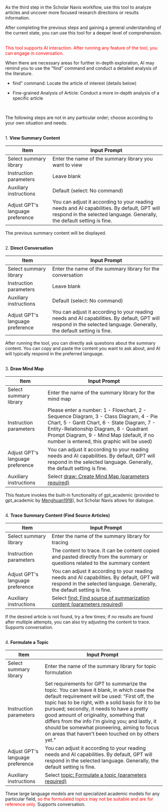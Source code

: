 As the third step in the Scholar Navis workflow, use this tool to analyze articles and uncover more focused research directions or results information.

After completing the previous steps and gaining a general understanding of the current state, you can use this tool for a deeper level of comprehension.

<br><font color=red>This tool supports AI interaction. After running any feature of the tool, you can engage in conversation.</font>

When there are necessary areas for further in-depth exploration, AI may remind you to use the "find" command and conduct a detailed analysis of the literature.

- find" command: Locate the article of interest (details below)

- Fine-grained Analysis of Article: Conduct a more in-depth analysis of a specific article

<br>

The following steps are not in any particular order; choose according to your own situation and needs.

<br>1. **View Summary Content**

| Item                             | Input Prompt                                                                                                                                                          |
| -------------------------------- | --------------------------------------------------------------------------------------------------------------------------------------------------------------------- |
| Select summary library           | Enter the name of the summary library you want to view                                                                                                                |
| Instruction parameters           | Leave blank                                                                                                                                                           |
| Auxiliary instructions           | Default (select: No command)                                                                                                                                          |
| Adjust GPT's language preference | You can adjust it according to your reading needs and AI capabilities. By default, GPT will respond in the selected language. Generally, the default setting is fine. |

The previous summary content will be displayed.

<br>2. **Direct Conversation**

| Item                             | Input Prompt                                                                                                                                                          |
| -------------------------------- | --------------------------------------------------------------------------------------------------------------------------------------------------------------------- |
| Select summary library           | Enter the name of the summary library for the conversation                                                                                                            |
| Instruction parameters           | Leave blank                                                                                                                                                           |
| Auxiliary instructions           | Default (select: No command)                                                                                                                                          |
| Adjust GPT's language preference | You can adjust it according to your reading needs and AI capabilities. By default, GPT will respond in the selected language. Generally, the default setting is fine. |

After running the tool, you can directly ask questions about the summary content. You can copy and paste the content you want to ask about, and AI will typically respond in the preferred language.

<br>3. **Draw Mind Map**

| Item                             | Input Prompt                                                                                                                                                                                                                                                               |
| -------------------------------- | -------------------------------------------------------------------------------------------------------------------------------------------------------------------------------------------------------------------------------------------------------------------------- |
| Select summary library           | Enter the name of the summary library for the mind map                                                                                                                                                                                                                     |
| Instruction parameters           | Please enter a number: 1 - Flowchart, 2 - Sequence Diagram, 3 - Class Diagram, 4 - Pie Chart, 5 - Gantt Chart, 6 - State Diagram, 7 - Entity-Relationship Diagram, 8 - Quadrant Prompt Diagram, 9 - Mind Map (default, if no number is entered, this graphic will be used) |
| Adjust GPT's language preference | You can adjust it according to your reading needs and AI capabilities. By default, GPT will respond in the selected language. Generally, the default setting is fine.                                                                                                      |
| Auxiliary instructions           | Select <u>draw: Create Mind Map (parameters required)</u>                                                                                                                                                                                                                  |

This feature invokes the built-in functionality of gpt_academic (provided to gpt_academic by [Menghuan1918](https://github.com/Menghuan1918)), but Scholar Navis allows for dialogue.

<br>4. **Trace Summary Content (Find Source Articles)**

| Item                             | Input Prompt                                                                                                                                                          |
| -------------------------------- | --------------------------------------------------------------------------------------------------------------------------------------------------------------------- |
| Select summary library           | Enter the name of the summary library for tracing                                                                                                                     |
| Instruction parameters           | The content to trace. It can be content copied and pasted directly from the summary or questions related to the summary content                                       |
| Adjust GPT's language preference | You can adjust it according to your reading needs and AI capabilities. By default, GPT will respond in the selected language. Generally, the default setting is fine. |
| Auxiliary instructions           | Select <u>find: Find source of summarization content (parameters required)</u>                                                                                        |

If the desired article is not found, try a few times; if no results are found after multiple attempts, you can also try adjusting the content to trace. Supports conversation.

<br>4. **Formulate a Topic**

| Item                             | Input Prompt                                                                                                                                                                                                                                                                                                                                                                                                                                          |
| -------------------------------- | ----------------------------------------------------------------------------------------------------------------------------------------------------------------------------------------------------------------------------------------------------------------------------------------------------------------------------------------------------------------------------------------------------------------------------------------------------- |
| Select summary library           | Enter the name of the summary library for topic formulation                                                                                                                                                                                                                                                                                                                                                                                           |
| Instruction parameters           | Set requirements for GPT to summarize the topic. You can leave it blank, in which case the default requirement will be used: "First off, the topic has to be right, with a solid basis for it to be pursued; secondly, it needs to have a pretty good amount of originality, something that differs from the info I'm giving you; and lastly, it should be somewhat pioneering, aiming to focus on areas that haven't been touched on by others yet." |
| Adjust GPT's language preference | You can adjust it according to your reading needs and AI capabilities. By default, GPT will respond in the selected language. Generally, the default setting is fine.                                                                                                                                                                                                                                                                                 |
| Auxiliary instructions           | Select <u>topic: Formulate a topic (parameters required)</u>                                                                                                                                                                                                                                                                                                                                                                                          |

These large language models are not specialized academic models for any particular field, <font color=red>so the formulated topics may not be suitable and are for reference only.</font> Supports conversation.
